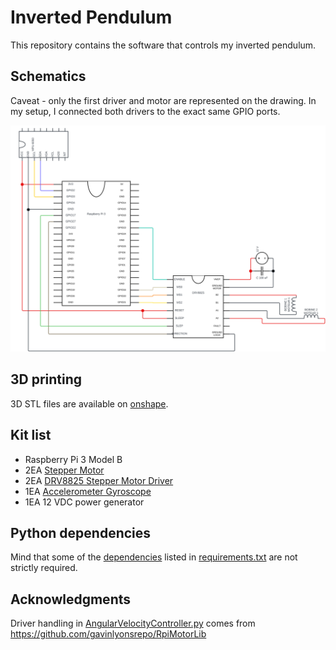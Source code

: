 # Inverted Pendulum
This repository contains the software that controls my inverted pendulum.

## Schematics

Caveat - only the first driver and motor are represented on the drawing.
In my setup, I connected both drivers to the exact same GPIO ports.

![Schematics](./schematics.svg)

## 3D printing

3D STL files are available on [onshape](https://cad.onshape.com/documents/99b23c697db4fbadab78f74f/w/2d03e69731836f0563bc861c/e/9221b6085e1bd466c06a7c75?renderMode=0&uiState=66b0f7d4b046fb7c21175e74).

## Kit list

- Raspberry Pi 3 Model B
- 2EA [Stepper Motor](https://www.amazon.fr/17Hs4023-Moteur-Fournitures-Électriques-Imprimante/dp/B08DCGHLYP/ref=sr_1_1?__mk_fr_FR=ÅMÅŽÕÑ&crid=12HM7EQGLOSRE&keywords=17HS4023+Stepper+Motor%2C+0.7A+12V+Nema+17+Stepper+Motor+4+Cable+Eletrical+Supplies+for+3D+Printer&qid=1707743697&sprefix=17hs4023+stepper+motor%2C+0.7a+12v+nema+17+stepper+motor+4+cable+eletrical+supplies+for+3d+printer%2Caps%2C99&sr=8-1)
- 2EA [DRV8825 Stepper Motor Driver](https://www.amazon.fr/AZDelivery-DRV8825-dissipateur-thermique-Imprimante/dp/B07YWV6W4W/ref=sr_1_2?__mk_fr_FR=ÅMÅŽÕÑ&crid=11C1Y9V4HGTJF&keywords=DRV8825&qid=1707742369&sprefix=drv8825%2Caps%2C71&sr=8-2-spons&sp_csd=d2lkZ2V0TmFtZT1zcF9hdGY&th=1)
- 1EA [Accelerometer Gyroscope](https://www.amazon.fr/modules-MPU-6050-gyroscope-Gyroscope-Convertisseur/dp/B07XRK5FHP/ref=sr_1_1?crid=2YAI468S8FFUK&keywords=mpu6050&qid=1707762342&sprefix=MPU+%2Caps%2C73&sr=8-1-spons&sp_csd=d2lkZ2V0TmFtZT1zcF9hdGY&psc=1)
- 1EA 12 VDC power generator


## Python dependencies

Mind that some of the [dependencies](https://stackoverflow.com/questions/7225900/how-can-i-install-packages-using-pip-according-to-the-requirements-txt-file-from) listed in [requirements.txt](./requirements.txt) are not strictly required.

## Acknowledgments

Driver handling in [AngularVelocityController.py](./AngularVelocityController.py) comes from https://github.com/gavinlyonsrepo/RpiMotorLib